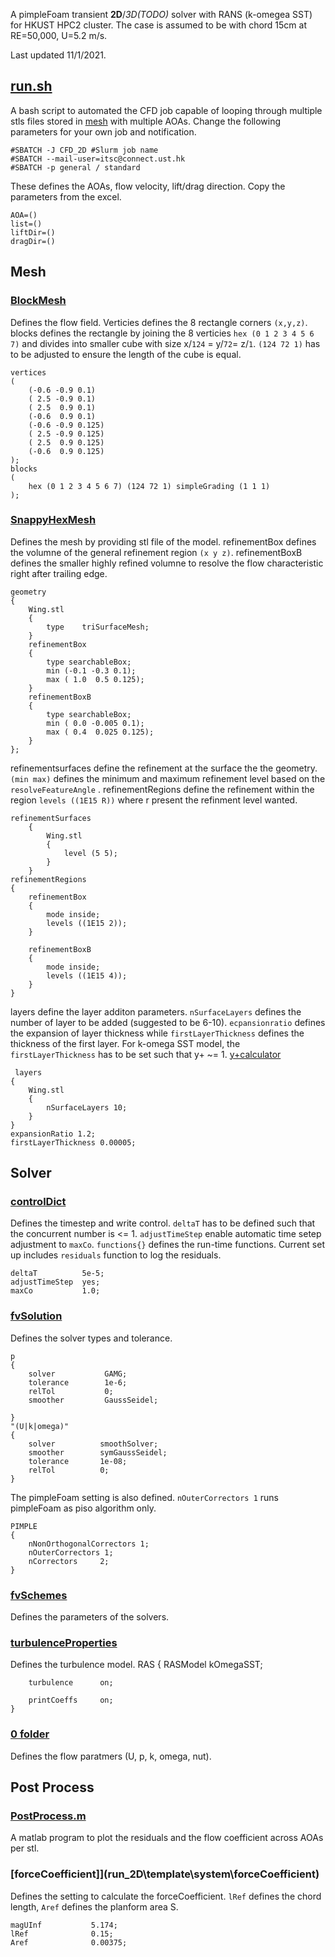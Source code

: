 A pimpleFoam transient **2D**/_3D(TODO)_ solver with RANS (k-omegea SST) for HKUST HPC2 cluster. The case is assumed to be with chord 15cm at RE=50,000, U=5.2 m/s.

Last updated 11/1/2021.

## [run.sh](run_2D\run.sh)
A bash script to automated the CFD job capable of looping through multiple stls files stored in [mesh](run_2D\mesh) with multiple AOAs. Change the following parameters for your own job and notification.

    #SBATCH -J CFD_2D #Slurm job name
    #SBATCH --mail-user=itsc@connect.ust.hk
    #SBATCH -p general / standard
These defines the AOAs, flow velocity, lift/drag direction. Copy the parameters from the excel.

    AOA=()
    list=()
    liftDir=()
    dragDir=()

## Mesh
### [BlockMesh](run_2D\template\system\blockMeshDict)
Defines the flow field. Verticies defines the 8 rectangle corners `(x,y,z)`. blocks defines the rectangle by joining the 8 verticies `hex (0 1 2 3 4 5 6 7)` and divides into smaller cube with size x/`124` = y/`72`= z/`1`. `(124 72 1)` has to be adjusted to ensure the length of the cube is equal.
  
    vertices
    (
        (-0.6 -0.9 0.1)
        ( 2.5 -0.9 0.1)
        ( 2.5  0.9 0.1)
        (-0.6  0.9 0.1)
        (-0.6 -0.9 0.125)
        ( 2.5 -0.9 0.125)
        ( 2.5  0.9 0.125)
        (-0.6  0.9 0.125)
    );
    blocks
    (
        hex (0 1 2 3 4 5 6 7) (124 72 1) simpleGrading (1 1 1)
    );

### [SnappyHexMesh](run_2D\template\system\snappyHexMeshDict)
Defines the mesh by providing stl file of the model. refinementBox defines the volumne of the general refinement region `(x y z)`. refinementBoxB defines the smaller highly refined volumne to resolve the flow characteristic right after trailing edge.

    geometry
    {
        Wing.stl
        {
            type    triSurfaceMesh;
        }
        refinementBox
        {
            type searchableBox;
            min (-0.1 -0.3 0.1);
            max ( 1.0  0.5 0.125);
        }
        refinementBoxB
        {
            type searchableBox;
            min ( 0.0 -0.005 0.1);
            max ( 0.4  0.025 0.125);
        }
    };
refinementsurfaces define the refinement at the surface the the geometry. `(min max)` defines the minimum and maximum refinement level based on the `resolveFeatureAngle` . refinementRegions define the refinement within the region `levels ((1E15 R))` where r present the refinment level wanted.

    refinementSurfaces
        {
            Wing.stl
            {
                level (5 5);
            }
        }
    refinementRegions
    {
        refinementBox
        {
            mode inside;
            levels ((1E15 2));
        }

        refinementBoxB
        {
            mode inside;
            levels ((1E15 4));
        }
    }
layers define the layer additon parameters. `nSurfaceLayers` defines the number of layer to be added (suggested to be 6-10). `ecpansionratio` defines the expansion of layer thickness while `firstLayerThickness` defines the thickness of the first layer. For k-omega SST model, the `firstLayerThickness` has to be set such that y+ ~= 1. [y+calculator](https://www.pointwise.com/yplus/)

     layers
    {
        Wing.stl
        {
            nSurfaceLayers 10;
        }
    }
    expansionRatio 1.2;
    firstLayerThickness 0.00005;

## Solver

### [controlDict](run_2D\template\system\controlDict)
Defines the timestep and write control. `deltaT` has to be defined such that the concurrent number is <= 1. `adjustTimeStep` enable automatic time setep adjustment to `maxCo`. `functions{}` defines the run-time functions. Current set up includes `residuals` function to log the residuals.

    deltaT          5e-5;
    adjustTimeStep  yes;
    maxCo           1.0;

### [fvSolution](run_2D\template\system\fvSolution)
Defines the solver types and tolerance.

    p
    {
        solver           GAMG;
        tolerance        1e-6;
        relTol           0;
        smoother         GaussSeidel;

    }
    "(U|k|omega)"
    {
        solver          smoothSolver;
        smoother        symGaussSeidel;
        tolerance       1e-08;
        relTol          0;
    }
The pimpleFoam setting is also defined. `nOuterCorrectors 1` runs pimpleFoam as piso algorithm only.

    PIMPLE
    {
        nNonOrthogonalCorrectors 1;
        nOuterCorrectors 1;
        nCorrectors     2;
    }

### [fvSchemes](run_2D\template\system\fvSchemes)
Defines the parameters of the solvers.

### [turbulenceProperties](run_2D\template\constant\turbulenceProperties)
Defines the turbulence model.
    RAS
    {
        RASModel        kOmegaSST;

        turbulence      on;

        printCoeffs     on;
    }

### [0 folder](run_2D\template\0)
Defines the flow paratmers (U, p, k, omega, nut).

## Post Process
### [PostProcess.m](result\PostProcess.m)
A matlab program to plot the residuals and the flow coefficient across AOAs per stl.

### [forceCoefficient]](run_2D\template\system\forceCoefficient)
Defines the setting to calculate the forceCoefficient. `lRef` defines the chord length, `Aref` defines the planform area S.

    magUInf           5.174;
    lRef              0.15;
    Aref              0.00375;